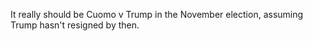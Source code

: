 It really should be Cuomo v Trump in the November election, assuming Trump hasn't resigned by then.
